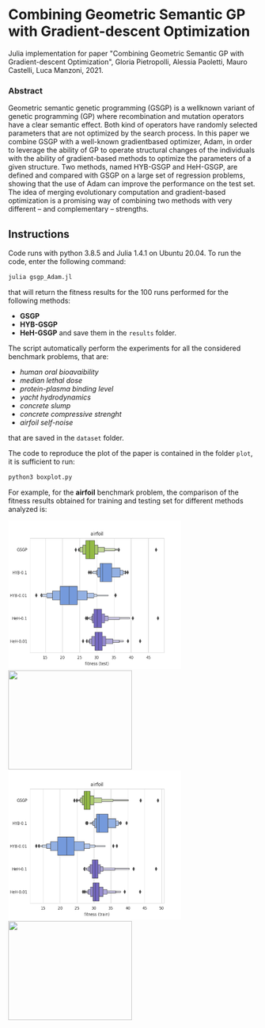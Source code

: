 # Combining Geometric Semantic GP with Gradient-descent Optimization

Julia implementation for paper "Combining Geometric Semantic GP with Gradient-descent Optimization", Gloria Pietropolli, Alessia Paoletti, Mauro Castelli, Luca Manzoni, 2021.

### Abstract
Geometric semantic genetic programming (GSGP) is a wellknown variant of genetic programming (GP) where recombination and mutation operators have a clear semantic effect. Both kind of operators have randomly selected parameters that are not optimized by the search process. In this paper we combine GSGP with a well-known gradientbased optimizer, Adam, in order to leverage the ability of GP to operate structural changes of the individuals with the ability of gradient-based
methods to optimize the parameters of a given structure. Two methods, named HYB-GSGP and HeH-GSGP, are defined and compared with GSGP on a large set of regression problems, showing that the use of Adam can improve the performance on the test set. The idea of merging evolutionary computation and gradient-based optimization is a promising way of combining two methods with very different – and complementary – strengths.

## Instructions

Code runs with python 3.8.5 and Julia 1.4.1 on Ubuntu 20.04.
To run the code, enter the following command:

```bash
julia gsgp_Adam.jl 
```
that will return the fitness results for the 100 runs performed for the following methods: 
- __GSGP__
- __HYB-GSGP__
- __HeH-GSGP__
and save them in the `results` folder.

The script automatically perform the experiments for all the considered benchmark problems, that are: 
- _human oral bioavaibility_
- _median lethal dose_
- _protein-plasma binding level_
- _yacht hydrodynamics_
- _concrete slump_
- _concrete compressive strenght_
- _airfoil self-noise_

that are saved in the `dataset` folder.

The code to reproduce the plot of the paper is contained in the folder `plot`, it is sufficient to run:
```bash
python3 boxplot.py 
```

For example, for the __airfoil__ benchmark problem, the comparison of the fitness results obtained for training and testing set for different methods analyzed is: 



<img src="/img/airfoil_Test_BP.png" width="350" height="300"> <img src="/img/send-in-3-fitness-subplot_comparison.png" width="250" height="200">
<img src="/img/airfoil_Train_BP.png" width="350" height="300"> <img src="/img/send-in-5-fitness-subplot_comparison.png" width="250" height="200">

